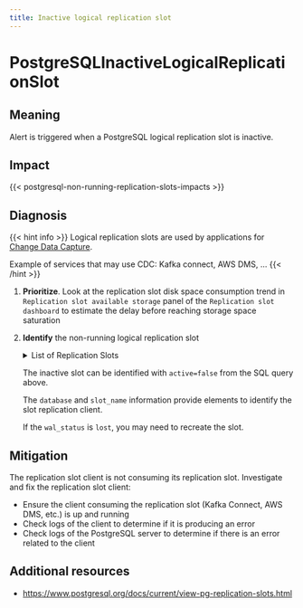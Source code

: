 ```yaml
---
title: Inactive logical replication slot
---
```


# PostgreSQLInactiveLogicalReplicationSlot

## Meaning

Alert is triggered when a PostgreSQL logical replication slot is inactive.

## Impact

{{< postgresql-non-running-replication-slots-impacts >}}

## Diagnosis

{{< hint info >}}
Logical replication slots are used by applications for [Change Data Capture](https://www.postgresql.org/docs/current/logical-replication.html).

Example of services that may use CDC: Kafka connect, AWS DMS, ...
{{< /hint >}}

1. **Prioritize**. Look at the replication slot disk space consumption trend in `Replication slot available storage` panel of the  `Replication slot dashboard` to estimate the delay before reaching storage space saturation

2. **Identify** the non-running logical replication slot
    <details>
    <summary>List of Replication Slots</summary>

    {{% sql "sql/list-replication-slots.sql" %}}

    </details>

    The inactive slot can be identified with `active=false` from the SQL query above.

    The `database` and `slot_name` information provide elements to identify the slot replication client.

    If the `wal_status` is `lost`, you may need to recreate the slot.

## Mitigation

The replication slot client is not consuming its replication slot. Investigate and fix the replication slot client:

- Ensure the client consuming the replication slot (Kafka Connect, AWS DMS, etc.) is up and running
- Check logs of the client to determine if it is producing an error
- Check logs of the PostgreSQL server to determine if there is an error related to the client

## Additional resources

- <https://www.postgresql.org/docs/current/view-pg-replication-slots.html>
